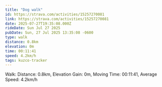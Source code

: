 ```yaml
---
title: "Dog walk"
id: https://strava.com/activities/15257270081
link: https://strava.com/activities/15257270081
date: 2025-07-27T19:35:08.000Z
rideDate: Sun Jul 27 2025
pubDate: Sun, 27 Jul 2025 13:35:08 -0600
type: walk
distance: 0.8km
elevation: 0m
time: 00:11:41
speed: 4.2km/h
tags: kuzco-tracker
---
```

Walk: Distance: 0.8km, Elevation Gain: 0m, Moving Time: 00:11:41, Average Speed: 4.2km/h